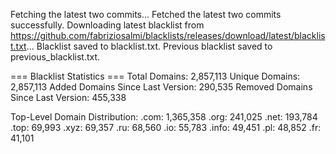 Fetching the latest two commits...
Fetched the latest two commits successfully.
Downloading latest blacklist from https://github.com/fabriziosalmi/blacklists/releases/download/latest/blacklist.txt...
Blacklist saved to blacklist.txt.
Previous blacklist saved to previous_blacklist.txt.

=== Blacklist Statistics ===
Total Domains: 2,857,113
Unique Domains: 2,857,113
Added Domains Since Last Version: 290,535
Removed Domains Since Last Version: 455,338

Top-Level Domain Distribution:
  .com: 1,365,358
  .org: 241,025
  .net: 193,784
  .top: 69,993
  .xyz: 69,357
  .ru: 68,560
  .io: 55,783
  .info: 49,451
  .pl: 48,852
  .fr: 41,101
